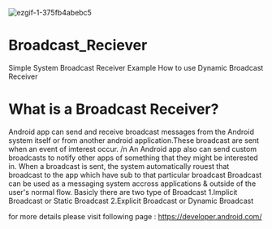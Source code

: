 ![ezgif-1-375fb4abebc5](https://user-images.githubusercontent.com/60150170/114873152-a3d54980-9e18-11eb-9bff-160f3a3db1fd.gif)
# Broadcast_Reciever
Simple System Broadcast Receiver Example
How to use Dynamic Broadcast Receiver
# What is a Broadcast Receiver?
Android app can send and receive broadcast messages from the Android system itself or from another android application.These broadcast are sent when an event of imterest occur. /n
An Android app also can send custom broadcasts to notify other apps of something that they might be interested in.
When a broadcast is sent, the system automatically rouest that broadcast to the app which have sub to that particular broadcast
Broadcast can be used as a messaging system accross applications & outside of the user's normal flow.
Basicly there are two type of Broadcast
1.Implicit Broadcast or Static Broadcast
2.Explicit Broadcast or Dynamic Broadcast

for more details please visit following page : https://developer.android.com/
